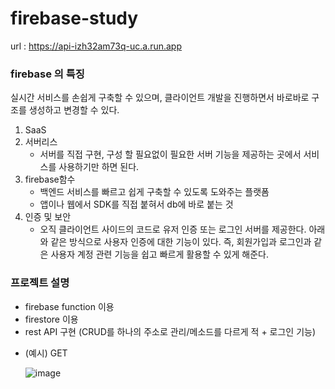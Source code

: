 # firebase-study

url : https://api-izh32am73q-uc.a.run.app


### firebase 의 특징 
실시간 서비스를 손쉽게 구축할 수 있으며, 클라이언트 개발을 진행하면서 바로바로 구조를 생성하고 변경할 수 있다.

1. SaaS
2. 서버리스
   - 서버를 직접 구현, 구성 할 필요없이 필요한 서버 기능을 제공하는 곳에서 서비스를 사용하기만 하면 된다.
3. firebase함수
   -  백엔드 서비스를 빠르고 쉽게 구축할 수 있도록 도와주는 플랫폼
   -  앱이나 웹에서 SDK를 직접 붙혀서 db에 바로 붙는 것
4. 인증 및 보안
   - 오직 클라이언트 사이드의 코드로 유저 인증 또는 로그인 서버를 제공한다. 아래와 같은 방식으로 사용자 인증에 대한 기능이 있다. 즉, 회원가입과 로그인과 같은 사용자 계정 관련 기능을 쉽고 빠르게 활용할 수 있게 해준다.


### 프로젝트 설명
- firebase function 이용
- firestore 이용
- rest API 구현 (CRUD를 하나의 주소로 관리/메소드를 다르게 적 + 로그인 기능)

* (예시) GET

  
   ![image](https://github.com/gmlwndla97/firebase-study/assets/37864097/2106b3d4-3693-4876-8202-df3fa3b40c26)

  

